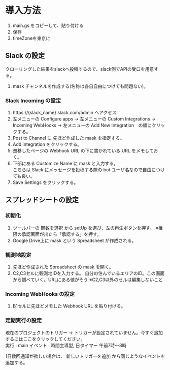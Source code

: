 # 導入方法

1. main.gs をコピーして、貼り付ける
2. 保存
3. timeZoneを東京に



## Slack の設定  

クローリングした結果をslackへ投稿するので、slack側でAPIの受口を用意する。  
1. mask チャンネルを作成する(名称は各自自由につけても問題ない)。  

### Slack Incoming の設定

1. https://{slack_name}.slack.com/admin へアクセス  
2. 左メニューの Configure apps -> 左メニューの Custom Integrations
 -> Incoming WebHooks -> 左メニューの Add New Integration　の順にクリックする。
3. Post to Channel に 先ほど作成した mask を指定する。  
4. Add integration をクリックする。  
5. 遷移したページの Webhook URL の下に書かれている URL をメモしておく。
6. 下部にある Customize Name に mask と入力する。  
こちらは Slack にメッセージを投稿する際の bot ユーザ名なので自由につけても良い。  
7. Save Settings をクリックする。  
  

## スプレッドシートの設定  
### 初期化  

1. ツールバーの 関数を選択 から setUp を選び、左の再生ボタンを押す。
※権限の承認画面が出たら「承認する」を押す。
2. Google Drive上に mask という Spreadsheet が作成される。

### 観測地設定  

1. 先ほど作成された Spreadsheet の mask を開く。
2. C2,C3セルに観測地IDを入力する。
自分の住んでいるエリアのID。この画面から調べていく。URLにある値がそう
※C2,C3以外のセルは編集しないこと

### Incoming WebHooks の設定

1. B1セルに先ほどメモした Webhook URL を貼り付ける。 

### 定期実行の設定  

現在のプロジェクトのトリガー -> トリガーが設定されていません。今すぐ追加するにはここをクリックしてください。  
実行 : main
イベント : 時間主導型, 日タイマー 午前7時～8時

1日数回通知が欲しい場合は、 新しいトリガーを追加 から同じようなイベントを追加する。  
